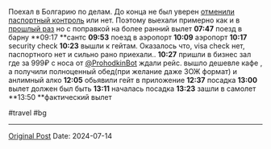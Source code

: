 Поехал в Болгарию по делам. До конца не был уверен [отменили паспортный контроль](1850.md) или нет. Поэтому выехали примерно как и в [прошлый раз](1319.md) но с поправкой на более ранний вылет
**07:47** поезд в барну
**09:17 **сантс
**09:53** поезд в аэропорт
**10:09** аэропорт
**10:17** security check
**10:23** вышли к гейтам. Оказалось что, visa check нет, паспортного нет и сильно рано приехали.. 
**10:27** пришли в бизнес зал где за 999₽ с носа от [@ProhodkinBot](https://t.me/@ProhodkinBot) ждали рейс. вышло дешевле кафе , а получили полноценный обед(при желание даже ЗОЖ формат) и анлимный алко
**12:05** обьявили гейт в приложение
**12:37** посадка
**13:00** вылет должен был быть
**13:11** началась посадка
**13:23** зашли в самолет
**13:50 **фактический вылет

#travel #bg

---
[Original Post](https://t.me/lev2tarragona/2407)
Date: 2024-07-14
